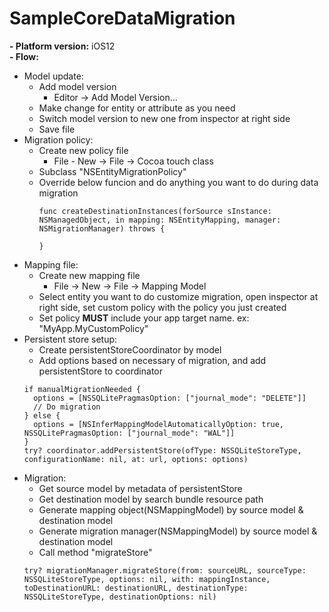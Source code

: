 # SampleCoreDataMigration
**- Platform version:** iOS12<br>
**- Flow:**
- Model update: 
  - Add model version
    - Editor -> Add Model Version...
  - Make change for entity or attribute as you need
  - Switch model version to new one from inspector at right side
  - Save file
- Migration policy:
  - Create new policy file
    - File - New -> File -> Cocoa touch class
  - Subclass "NSEntityMigrationPolicy"
  - Override below funcion and do anything you want to do during data migration 
    ```
    func createDestinationInstances(forSource sInstance: NSManagedObject, in mapping: NSEntityMapping, manager: NSMigrationManager) throws { 
      
    }
    ```
- Mapping file:
  - Create new mapping file
    - File -> New -> File -> Mapping Model
  - Select entity you want to do customize migration, open inspector at right side, set custom policy with the policy you just created
  - Set policy **MUST** include your app target name. ex: "MyApp.MyCustomPolicy"
- Persistent store setup:
  - Create persistentStoreCoordinator by model
  - Add options based on necessary of migration, and add persistentStore to coordinator 
  ```
  if manualMigrationNeeded {
    options = [NSSQLitePragmasOption: ["journal_mode": "DELETE"]]
    // Do migration
  } else {
    options = [NSInferMappingModelAutomaticallyOption: true, NSSQLitePragmasOption: ["journal_mode": "WAL"]]
  }
  try? coordinator.addPersistentStore(ofType: NSSQLiteStoreType, configurationName: nil, at: url, options: options)
  ```
- Migration:
  - Get source model by metadata of persistentStore
  - Get destination model by search bundle resource path
  - Generate mapping object(NSMappingModel) by source model & destination model 
  - Generate migration manager(NSMappingModel) by source model & destination model 
  - Call method "migrateStore"
  ```
  try? migrationManager.migrateStore(from: sourceURL, sourceType: NSSQLiteStoreType, options: nil, with: mappingInstance, toDestinationURL: destinationURL, destinationType: NSSQLiteStoreType, destinationOptions: nil)
  ```
